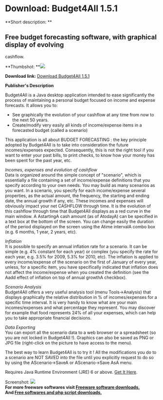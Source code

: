 # Download: Budget4All 1.5.1

**Short description: **

## Free budget forecasting software, with graphical display of evolving
cashflow.

  
**Thumbshot: **![](http://www.freewarefiles.com/screenshot/budget4all_md.jpg)   
  
**Download link:** [Download Budget4All 1.5.1](http://freesoftwares.boysofts.com/BudgetAll_program_41978.html)  
  

**Publisher's Description**  
  

Budget4All is a Java desktop application intended to ease significantly the
process of maintaining a personal budget focused on income and expense
forecasts. It allows you to:

  * See graphically the evolution of your cashflow at any time from now to the next 50 years. 
  * Create/modify very easily all kinds of income/expense items in a forecasted budget (called a scenario) 

This application is all about BUDGET FORECASTING : the key principle adopted
by Budget4All is to take into consideration the future incomes/expenses
expected. Consequently, this is not the right tool if you want to enter your
past bills, to print checks, to know how your money has been spent for the
past year, etc.

_Incomes, expenses and evolution of cashflow_  
Data is organized around the simple concept of "scenario", which is
essentially a file containing a set of income/expense definitions that you
specify according to your own needs. You may build as many scenarios as you
want. In a scenario, you specify for each income/expense several properties,
as the actual amount, the frequency, the starting and ending date, the annual
growth if any, etc. These incomes and expenses will obviously impact your net
CASHFLOW through time. It is the evolution of this cashflow through time that
Budget4All displays as a red curve in the main window. A AstartingA cash
amount (as of AtodayA) can be specified in a text box at the bottom of the
screen. You can change easily the duration of the period displayed on the
screen using the Atime intervalA combo box (e.g. 6 months, 1 year, 2 years,
etc).

_Inflation_  
It is possible to specify an annual inflation rate for a scenario. It can be
simple (e.g. 4% constant for each year) or complex (you specify the rate for
each year, e.g. 3.5% for 2009, 5.3% for 2010, etc). The inflation is applied
to every income/expense of the scenario on the first of January of every year,
unless, for a specific item, you have specifically indicated that inflation
does not affect the income/expense when you created the definition (see the
Aadd effect of inflation on top of annual growthA checkbox).

_Scenario Analysis_  
Budget4All offers a very useful analysis tool (menu Tools->Analysis) that
displays graphically the relative distribution in % of incomes/expenses for a
specific time interval. It is very handy to know what are your main
incomes/expenses and what percentage they represent. You may discover for
example that food represents 24% of all your expenses, which can help you to
take appropriate financial decisions.

_Data Exporting_  
You can export all the scenario data to a web browser or a spreadsheet (so you
are not locked in Budget4All !). Graphics can also be saved as PNG or JPG file
(right-click on the picture to have access to the menu).

The best way to learn Budget4All is to try it ! All the modifications you do
to a scenario are NOT SAVED into the file until you explicitly request to do
so by using the AScenario->SaveA or AScenario->Save AsA menu.

Requires Java Runtime Environment (JRE) 6 or above. [Get It
Here](http://java.sun.com/javase/downloads/index.jsp).

  
  
Screenshot: ![](http://www.freewarefiles.com/screenshot/budget4all.jpg)  
**For more freeware softwares visit [Freeware software downloads.](http://freesoftwares.boysofts.com/)**   
**And [Free softwares and php script downloads.](http://www.boysofts.com/)**

